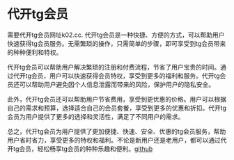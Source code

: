 # 代开tg会员

需要代开tg会员网址k02.cc. 代开tg会员是一种快捷、方便的方式，可以帮助用户快速获得tg会员服务。无需繁琐的操作，只需简单的步骤，即可享受到tg会员带来的种种便利和特权。

代开tg会员可以帮助用户解决繁琐的注册和付费流程，节省了用户宝贵的时间。通过代开tg会员，用户可以快速获得会员特权，享受到更多的福利和服务。代开tg会员还可以帮助用户避免因个人信息泄露而带来的风险，保护用户的隐私安全。

此外，代开tg会员还可以帮助用户节省费用，享受到更优惠的价格。用户可以根据自己的需求和预算，选择适合自己的会员套餐，享受到更多的优惠和折扣。代开tg会员为用户提供了更多的选择和灵活性，满足了不同用户的需求。

总之，代开tg会员为用户提供了更加便捷、快速、安全、优惠的tg会员服务，帮助用户省时省力，享受更多的特权和福利。不论是新用户还是老用户，都可以通过代开tg会员，轻松畅享tg会员的种种乐趣和便利。[github](https://github.com)